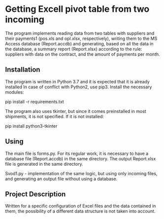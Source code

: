 # Getting Excell pivot table from two incoming
The program implements reading data from two tables with suppliers and their payments1 (pos.xls and opl.xlsx, respectively), writing them to the MS Access database (Report.accdb) and generating, based on all the data in the database, a summary report (Report.xlsx) according to the rule: suppliers with data on the contract, and the amount of payments per month.
## Installation
The program is written in Python 3.7 and it is expected that it is already installed
In case of conflict with Python2, use pip3. Install the necessary modules:

pip install -r requirements.txt

The program also uses tkinter, but since it comes preinstalled in most shipments, it is not specified. If it is not installed:

pip install python3-tkinter

## Using
The main file is forms.py. For its regular work, it is necessary to have a database file (Report.accdb) in the same directory. The output Report.xlsx file is generated in the same directory.


Svod1.py - implementation of the same logic, but using only incoming files, and generating an output file without using a database.

## Project Description
Written for a specific configuration of Excel files and the data contained in them, the possibility of a different data structure is not taken into account.
